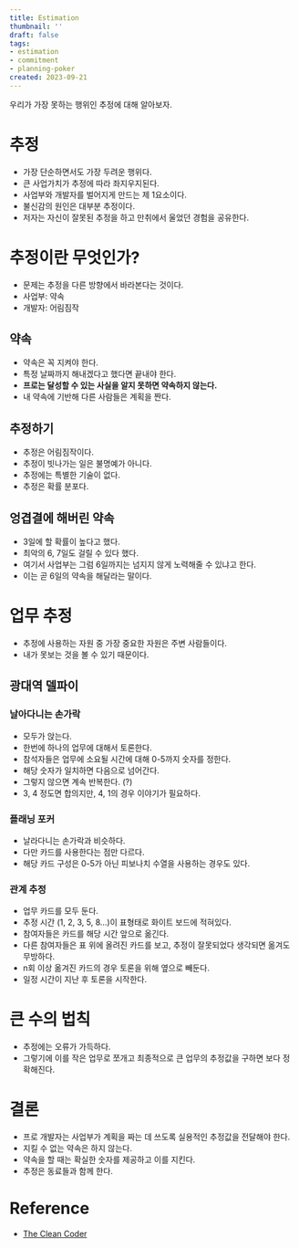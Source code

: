 ```yaml
---
title: Estimation
thumbnail: ''
draft: false
tags:
- estimation
- commitment
- planning-poker
created: 2023-09-21
---
```


우리가 가장 못하는 행위인 추정에 대해 알아보자.

# 추정

* 가장 단순하면서도 가장 두려운 행위다.
* 큰 사업가치가 추정에 따라 좌지우지된다.
* 사업부와 개발자를 벌어지게 만드는 제 1요소이다.
* 불신감의 원인은 대부분 추정이다.
* 저자는 자신이 잘못된 추정을 하고 만취에서 울었던 경험을 공유한다.

# 추정이란 무엇인가?

* 문제는 추정을 다른 방향에서 바라본다는 것이다.
* 사업부: 약속
* 개발자: 어림짐작

## 약속

* 약속은 꼭 지켜야 한다.
* 특정 날짜까지 해내겠다고 했다면 끝내야 한다.
* **프로는 달성할 수 있는 사실을 알지 못하면 약속하지 않는다.**
* 내 약속에 기반해 다른 사람들은 계획을 짠다.

## 추정하기

* 추정은 어림짐작이다.
* 추정이 빗나가는 일은 불명예가 아니다.
* 추정에는 특별한 기술이 없다.
* 추정은 확률 분포다.

## 엉겹결에 해버린 약속

* 3일에 할 확률이 높다고 했다.
* 최악의 6, 7일도 걸릴 수 있다 했다.
* 여기서 사업부는 그럼 6일까지는 넘지지 않게 노력해줄 수 있냐고 한다.
* 이는 곧 6일의 약속을 해달라는 말이다.

# 업무 추정

* 추정에 사용하는 자원 중 가장 중요한 자원은 주변 사람들이다.
* 내가 못보는 것을 볼 수 있기 때문이다.

## 광대역 델파이

### 날아다니는 손가락

* 모두가 앉는다.
* 한번에 하나의 업무에 대해서 토론한다.
* 참석자들은 업무에 소요될 시간에 대해 0-5까지 숫자를 정한다.
* 해당 숫자가 일치하면 다음으로 넘어간다.
* 그렇지 않으면 계속 반복한다. (?)
* 3, 4 정도면 합의지만, 4, 1의 경우 이야기가 필요하다.

### 플래닝 포커

* 날라다니는 손가락과 비슷하다.
* 다만 카드를 사용한다는 점만 다르다.
* 해당 카드 구성은 0-5가 아닌 피보나치 수열을 사용하는 경우도 있다.

### 관계 추정

* 업무 카드를 모두 둔다.
* 추정 시간 (1, 2, 3, 5, 8...)이 표형태로 화이트 보드에 적혀있다.
* 참여자들은 카드를 해당 시간 앞으로 옮긴다.
* 다른 참여자들은 표 위에 올려진 카드를 보고, 추정이 잘못되었다 생각되면 옮겨도 무방하다.
* n회 이상 옮겨진 카드의 경우 토론을 위해 옆으로 빼둔다.
* 일정 시간이 지난 후 토론을 시작한다.

# 큰 수의 법칙

* 추정에는 오류가 가득하다.
* 그렇기에 이를 작은 업무로 쪼개고 최종적으로 큰 업무의 추정값을 구하면 보다 정확해진다.

# 결론

* 프로 개발자는 사업부가 계획을 짜는 데 쓰도록 실용적인 추정값을 전달해야 한다.
* 지킬 수 없는 약속은 하지 않는다.
* 약속을 할 때는 확실한 숫자를 제공하고 이를 지킨다.
* 추정은 동료들과 함께 한다.

# Reference

* [The Clean Coder](https://product.kyobobook.co.kr/detail/S000000935891)
